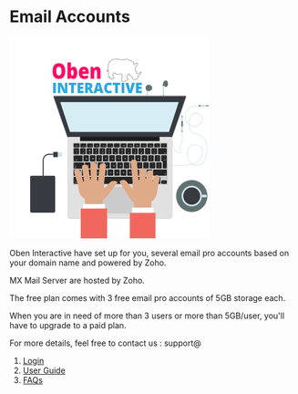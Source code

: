# Email Accounts
![](oben-interactive-fr-avatar-yeah-min.png)

Oben Interactive have set up for you, several email pro accounts based on your domain name and powered by Zoho. 

MX Mail Server are hosted by Zoho.

The free plan comes with 3 free email pro accounts of 5GB storage each. 

When you are in need of more than 3 users or more than 5GB/user, you'll have to upgrade to a paid plan.

For more details, feel free to contact us : support@

1. [Login](mail_login.md)
2. [User Guide](user_guide.md)
3. [FAQs](email_faqs.md)


